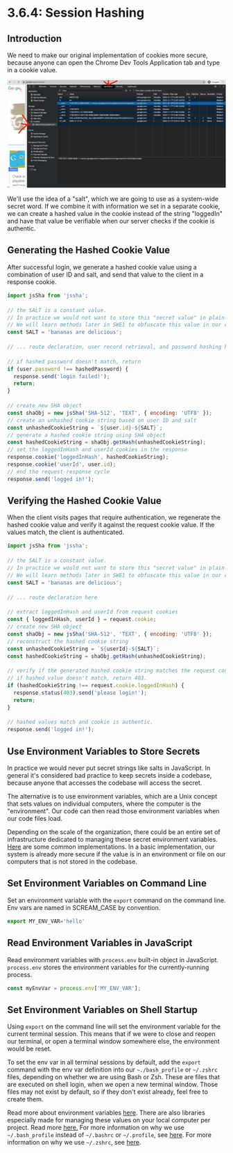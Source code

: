 # 3.6.4: Session Hashing

## Introduction

We need to make our original implementation of cookies more secure, because anyone can open the Chrome Dev Tools Application tab and type in a cookie value.

![](../../.gitbook/assets/screen-shot-2020-11-17-at-8.30.38-pm.png)

We'll use the idea of a "salt", which we are going to use as a system-wide secret word. If we combine it with information we set in a separate cookie, we can create a hashed value in the cookie instead of the string "loggedIn" and have that value be verifiable when our server checks if the cookie is authentic.

## Generating the Hashed Cookie Value

After successful login, we generate a hashed cookie value using a combination of user ID and salt, and send that value to the client in a response cookie.

```javascript
import jsSha from 'jssha';

// the SALT is a constant value.
// In practice we would not want to store this "secret value" in plain text in our code.
// We will learn methods later in SWE1 to obfuscate this value in our code.
const SALT = 'bananas are delicious';

// ... route declaration, user record retrieval, and password hashing here

// if hashed password doesn't match, return
if (user.password !== hashedPassword) {
  response.send('login failed!');
  return;
}

// create new SHA object
const shaObj = new jsSha('SHA-512', 'TEXT', { encoding: 'UTF8' });
// create an unhashed cookie string based on user ID and salt
const unhashedCookieString = `${user.id}-${SALT}`;
// generate a hashed cookie string using SHA object
const hashedCookieString = shaObj.getHash(unhashedCookieString);
// set the loggedInHash and userId cookies in the response
response.cookie('loggedInHash', hashedCookieString);
response.cookie('userId', user.id);
// end the request-response cycle
response.send('logged in!');
```

## Verifying the Hashed Cookie Value

When the client visits pages that require authentication, we regenerate the hashed cookie value and verify it against the request cookie value. If the values match, the client is authenticated.

```javascript
import jsSha from 'jssha';

// the SALT is a constant value.
// In practice we would not want to store this "secret value" in plain text in our code.
// We will learn methods later in SWE1 to obfuscate this value in our code.
const SALT = 'bananas are delicious';

// ... route declaration here

// extract loggedInHash and userId from request cookies
const { loggedInHash, userId } = request.cookie;
// create new SHA object
const shaObj = new jsSha('SHA-512', 'TEXT', { encoding: 'UTF8' });
// reconstruct the hashed cookie string
const unhashedCookieString = `${userId}-${SALT}`;
const hashedCookieString = shaObj.getHash(unhashedCookieString);

// verify if the generated hashed cookie string matches the request cookie value.
// if hashed value doesn't match, return 403.
if (hashedCookieString !== request.cookie.loggedInHash) {
  response.status(403).send('please login!');
  return;
}

// hashed values match and cookie is authentic.
response.send('logged in!');
```

## Use Environment Variables to Store Secrets

In practice we would never put secret strings like salts in JavaScript. In general it's considered bad practice to keep secrets inside a codebase, because anyone that accesses the codebase will access the secret.

The alternative is to use environment variables, which are a Unix concept that sets values on individual computers, where the computer is the "environment". Our code can then read those environment variables when our code files load.

Depending on the scale of the organization, there could be an entire set of infrastructure dedicated to managing these secret environment variables. [Here](https://geekflare.com/secret-management-software/) are some common implementations. In a basic implementation, our system is already more secure if the value is in an environment or file on our computers that is not stored in the codebase.

## Set Environment Variables on Command Line

Set an environment variable with the `export` command on the command line. Env vars are named in SCREAM\_CASE by convention.

```javascript
export MY_ENV_VAR='hello'
```

## Read Environment Variables in JavaScript

Read environment variables with `process.env` built-in object in JavaScript. `process.env` stores the environment variables for the currently-running process. 

```javascript
const myEnvVar = process.env['MY_ENV_VAR'];
```

## Set Environment Variables on Shell Startup

Using `export` on the command line will set the environment variable for the current terminal session. This means that if we were to close and reopen our terminal, or open a terminal window somewhere else, the environment would be reset.

To set the env var in all terminal sessions by default, add the `export` command with the env var definition into our `~./bash_profile` or `~/.zshrc` files, depending on whether we are using Bash or Zsh. These are files that are executed on shell login, when we open a new terminal window. Those files may not exist by default, so if they don't exist already, feel free to create them.

Read more about environment variables [here](https://www.cyberciti.biz/faq/set-environment-variable-unix/). There are also libraries especially made for managing these values on your local computer per project. Read more [here.](https://www.twilio.com/blog/working-with-environment-variables-in-node-js-html) For more information on why we use `~/.bash_profile` instead of `~/.bashrc` or `~/.profile`, see [here](https://serverfault.com/questions/261802/what-are-the-functional-differences-between-profile-bash-profile-and-bashrc#:~:text=bash_profile%20is%20executed%20for%20login,for%20interactive%20non%2Dlogin%20shells.&text=bash_profile%20is%20executed%20to%20configure,inside%20Gnome%20or%20KDE%2C%20then%20.). For more information on why we use `~/.zshrc`, see [here](https://unix.stackexchange.com/questions/71253/what-should-shouldnt-go-in-zshenv-zshrc-zlogin-zprofile-zlogout).

